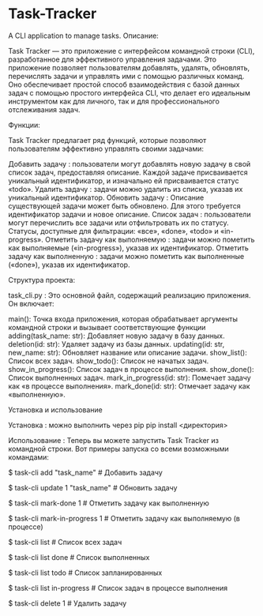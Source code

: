 # Task-Tracker
A CLI application to manage tasks.
Описание:

Task Tracker — это приложение с интерфейсом командной строки (CLI), разработанное для эффективного управления задачами. Это приложение позволяет пользователям добавлять, удалять, обновлять, перечислять задачи и управлять ими с помощью различных команд. Оно обеспечивает простой способ взаимодействия с базой данных задач с помощью простого интерфейса CLI, что делает его идеальным инструментом как для личного, так и для профессионального отслеживания задач.

Функции:

Task Tracker предлагает ряд функций, которые позволяют пользователям эффективно управлять своими задачами:

Добавить задачу : пользователи могут добавлять новую задачу в свой список задач, предоставляя описание. Каждой задаче присваивается уникальный идентификатор, и изначально ей присваивается статус «todo».
Удалить задачу : задачи можно удалить из списка, указав их уникальный идентификатор.
Обновить задачу : Описание существующей задачи может быть обновлено. Для этого требуется идентификатор задачи и новое описание.
Список задач : пользователи могут перечислить все задачи или отфильтровать их по статусу. Статусы, доступные для фильтрации: «все», «done», «todo» и «in-progress».
Отметить задачу как выполняемую : задачи можно пометить как выполняемые («in-progress»), указав их идентификатор.
Отметить задачу как выполненную : задачи можно пометить как выполненные («done»), указав их идентификатор.

Структура проекта:

task_cli.py : Это основной файл, содержащий реализацию приложения. Он включает:

main(): Точка входа приложения, которая обрабатывает аргументы командной строки и вызывает соответствующие функции
adding(task_name: str): Добавляет новую задачу в базу данных.
deletion(id: str): Удаляет задачу из базы данных.
updating(id: str, new_name: str): Обновляет название или описание задачи.
show_list(): Список всех задач.
show_todo(): Список не начатых задач.
show_in_progress(): Список задач в процессе выполнения.
show_done(): Список выполненных задач.
mark_in_progress(id: str): Помечает задачу как «в процессе выполнения».
mark_done(id: str): Отмечает задачу как «выполненную».

Установка и использование

Установка : можно выполнить через pip
pip install <директория>

Использование : Теперь вы можете запустить Task Tracker из командной строки. Вот примеры запуска со всеми возможными командами:

$ task-cli add "task_name"                                                  # Добавить задачу

$ task-cli update 1 "task_name"                                             # Обновить задачу

$ task-cli mark-done 1                                                      # Отметить задачу как выполненную

$ task-cli mark-in-progress 1                                               # Отметить задачу как выполняемую (в процессе)

$ task-cli list                                                             # Список всех задач

$ task-cli list done                                                        # Список выполненных

$ task-cli list todo                                                        # Список запланированных

$ task-cli list in-progress                                                 # Список задач в процессе выполнения

$ task-cli delete 1                                                         # Удалить задачу
